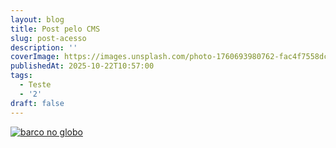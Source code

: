 ```yaml
---
layout: blog
title: Post pelo CMS
slug: post-acesso
description: ''
coverImage: https://images.unsplash.com/photo-1760693980762-fac4f7558dc6?crop=entropy&cs=tinysrgb&fit=max&fm=jpg&ixid=M3w4MTc2MzV8MHwxfGFsbHw0fHx8fHx8fHwxNzYxMTQxMjI4fA&ixlib=rb-4.1.0&q=80&w=1080
publishedAt: 2025-10-22T10:57:00
tags:
  - Teste
  - '2'
draft: false
---
```

[![barco no globo](/assets/images/blog/world-travel-9872747_1280.jpg "barco no globo")](https://google.com)
